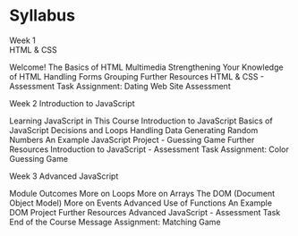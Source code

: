 # Syllabus

Week 1<br>
HTML & CSS

Welcome!
The Basics of HTML
Multimedia
Strengthening Your Knowledge of HTML
Handling Forms
Grouping
Further Resources
HTML & CSS - Assessment Task
Assignment: Dating Web Site Assessment


Week 2
Introduction to JavaScript

Learning JavaScript in This Course
Introduction to JavaScript
Basics of JavaScript
Decisions and Loops
Handling Data
Generating Random Numbers
An Example JavaScript Project - Guessing Game
Further Resources
Introduction to JavaScript - Assessment Task
Assignment: Color Guessing Game


Week 3
Advanced JavaScript

Module Outcomes
More on Loops
More on Arrays
The DOM (Document Object Model)
More on Events
Advanced Use of Functions
An Example DOM Project
Further Resources
Advanced JavaScript - Assessment Task
End of the Course Message
Assignment: Matching Game
